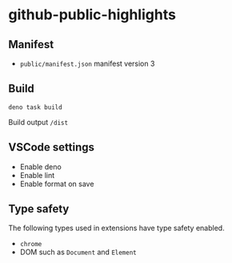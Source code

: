 # github-public-highlights

## Manifest

- `public/manifest.json` manifest version 3

## Build

```shell
deno task build
```

Build output `/dist`

## VSCode settings

- Enable deno
- Enable lint
- Enable format on save

## Type safety

The following types used in extensions have type safety enabled.

- `chrome`
- DOM such as `Document` and `Element`

